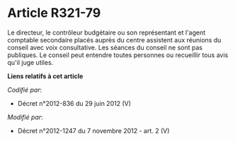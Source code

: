 # Article R321-79

Le directeur,      le contrôleur budgétaire  ou son représentant et l'agent comptable secondaire placés auprès du centre
assistent aux réunions du conseil avec voix consultative. Les séances du conseil ne sont pas publiques. Le conseil peut
entendre toutes personnes ou recueillir tous avis qu'il juge utiles.

**Liens relatifs à cet article**

_Codifié par_:

  - Décret n°2012-836 du 29 juin 2012 (V)

_Modifié par_:

  - Décret n°2012-1247 du 7 novembre 2012 - art. 2 (V)

